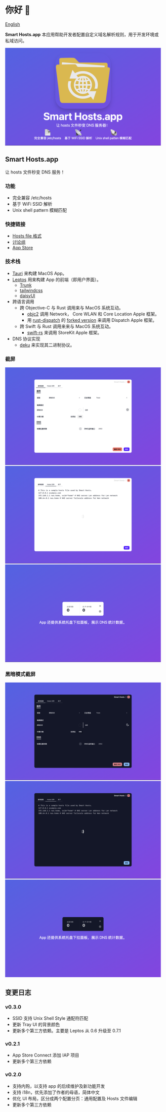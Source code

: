 # 你好 👋

[English](./README.md)

**Smart Hosts.app** 本应用帮助开发者配置自定义域名解析规则，用于开发环境或私域访问。

![Front Poster](./Poster.zh.png)

## Smart Hosts.app

让 hosts 文件秒变 DNS 服务！

### 功能

- 完全兼容 /etc/hosts
- 基于 WiFi SSID 解析
- Unix shell pattern 模糊匹配

### 快捷链接

- [Hosts file 格式](./Hosts.zh.md)
- [讨论组](https://github.com/orgs/Smart-Hosts/discussions)
- [App Store](https://apps.apple.com/us/app/smart-hosts/id6738317830)

### 技术栈

- [Tauri](https://github.com/tauri-apps/tauri) 来构建 MacOS App。
- [Leptos](https://github.com/leptos-rs/leptos)
  用来构建 App 的前端（即用户界面）。
  - [Trunk](https://github.com/trunk-rs/trunk)
  - [tailwindcss](https://github.com/tailwindlabs/tailwindcss)
  - [daisyUI](https://github.com/saadeghi/daisyui)
- 跨语言调用
  - 跨 Objective-C 与 Rust 调用来与 MacOS 系统互动。
    - [objc2](https://github.com/madsmtm/objc2) 调用 Network，
      Core WLAN 和 Core Location Apple 框架。
    - 用 [rust-dispatch](https://github.com/SSheldon/rust-dispatch) 的 [forked version](https://github.com/turbocool3r/rust-dispatch)
      来调用 Dispatch Apple 框架。
  - 跨 Swift 与 Rust 调用来来与 MacOS 系统互动。
    - [swift-rs](swift-rs)
      来调用 StoreKit Apple 框架。
- DNS 协议实现
  - [deku](https://github.com/sharksforarms/deku) 来实现其二进制协议。

### 截屏

![preferences window | general](./screenshots/PreferencesGeneral.zh.png)
![preferences window | hosts file](./screenshots/PreferencesHostsFile.zh.png)
![tray window](./screenshots/Tray.zh.png)

### 黑暗模式截屏

![preferences window | general](./screenshots_dark/PreferencesGeneral.zh.png)
![preferences window | hosts file](./screenshots_dark/PreferencesHostsFile.zh.png)
![tray window](./screenshots_dark/Tray.zh.png)

## 变更日志

### v0.3.0

- SSID 支持 Unix Shell Style 通配符匹配
- 更新 Tray UI 的背景颜色
- 更新多个第三方依赖。主要是 Leptos 从 0.6 升级至 0.7.1

### v0.2.1

- App Store Connect 添加 IAP 项目
- 更新多个第三方依赖

### v0.2.0

- 支持内购，以支持 app 的后续维护及新功能开发
- 支持 i18n，优先添加了作者的母语，简体中文
- 优化 UI 布局，区分成两个配置分页：通用配置及 Hosts 文件编辑
- 更新多个第三方依赖
